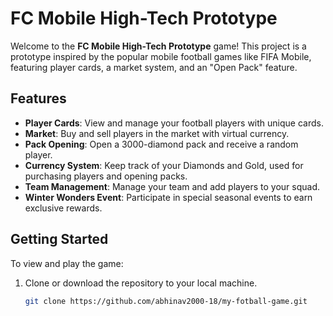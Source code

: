 # FC Mobile High-Tech Prototype

Welcome to the **FC Mobile High-Tech Prototype** game! This project is a prototype inspired by the popular mobile football games like FIFA Mobile, featuring player cards, a market system, and an "Open Pack" feature.

## Features

- **Player Cards**: View and manage your football players with unique cards.
- **Market**: Buy and sell players in the market with virtual currency.
- **Pack Opening**: Open a 3000-diamond pack and receive a random player.
- **Currency System**: Keep track of your Diamonds and Gold, used for purchasing players and opening packs.
- **Team Management**: Manage your team and add players to your squad.
- **Winter Wonders Event**: Participate in special seasonal events to earn exclusive rewards.

## Getting Started

To view and play the game:

1. Clone or download the repository to your local machine.
   ```bash
   git clone https://github.com/abhinav2000-18/my-fotball-game.git
